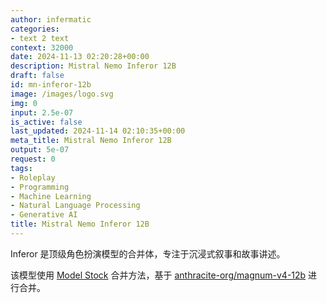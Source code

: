 ```yaml
---
author: infermatic
categories:
- text 2 text
context: 32000
date: 2024-11-13 02:20:28+00:00
description: Mistral Nemo Inferor 12B
draft: false
id: mn-inferor-12b
image: /images/logo.svg
img: 0
input: 2.5e-07
is_active: false
last_updated: 2024-11-14 02:10:35+00:00
meta_title: Mistral Nemo Inferor 12B
output: 5e-07
request: 0
tags:
- Roleplay
- Programming
- Machine Learning
- Natural Language Processing
- Generative AI
title: Mistral Nemo Inferor 12B
---
```







Inferor 是顶级角色扮演模型的合并体，专注于沉浸式叙事和故事讲述。

该模型使用 [Model Stock](https://arxiv.org/abs/2403.19522) 合并方法，基于 [anthracite-org/magnum-v4-12b](https://openrouter.ai/anthracite-org/magnum-v4-72b) 进行合并。


